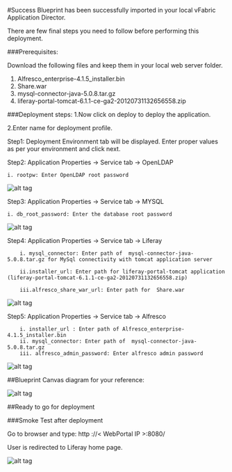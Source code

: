 #Success
Blueprint has been successfully imported in your local vFabric Application Director. 

There are  few final steps you need to follow before performing this deployment.

###Prerequisites:

Download  the following files and keep them in your local web server folder.

1. Alfresco_enterprise-4.1.5_installer.bin
2. Share.war
3. mysql-connector-java-5.0.8.tar.gz
4. liferay-portal-tomcat-6.1.1-ce-ga2-20120731132656558.zip
    


###Deployment steps:
1.Now click on deploy to deploy the application.

2.Enter name for deployment profile.

Step1: Deployment Environment tab will be displayed. Enter proper values as per your environment and click next.


Step2: Application Properties -> Service tab -> OpenLDAP

	i. rootpw: Enter OpenLDAP root password

![alt tag](https://raw.github.com/vmware-applicationdirector/solutions-import-beta/Liferay-OpenLDAP-MySql-Alfresco-App-Blueprint-50/Service-property-OpenLdap.png) 

Step3: Application Properties -> Service tab -> MYSQL
	
	i. db_root_password: Enter the database root password

![alt tag](https://raw.github.com/vmware-applicationdirector/solutions-import-beta/Liferay-OpenLDAP-MySql-Alfresco-App-Blueprint-50/Service-property-Mysql.png) 
	    
	    
Step4: Application Properties -> Service tab -> Liferay

	    i. mysql_connector: Enter path of  mysql-connector-java-5.0.8.tar.gz for MySql connectivity with tomcat application server 
	
	    ii.installer_url: Enter path for liferay-portal-tomcat application (liferay-portal-tomcat-6.1.1-ce-ga2-20120731132656558.zip)
	
	    iii.alfresco_share_war_url: Enter path for  Share.war
	    
![alt tag](https://raw.github.com/vmware-applicationdirector/solutions-import-beta/Liferay-OpenLDAP-MySql-Alfresco-App-Blueprint-50/Service-property-Liferay.png) 
	    
Step5: Application Properties -> Service tab -> Alfresco

	    i. installer_url : Enter path of Alfresco_enterprise-4.1.5_installer.bin
	    ii. mysql_connector: Enter path of  mysql-connector-java-5.0.8.tar.gz
	    iii. alfresco_admin_password: Enter alfresco admin password 

![alt tag](https://raw.github.com/vmware-applicationdirector/solutions-import-beta/Liferay-OpenLDAP-MySql-Alfresco-App-Blueprint-50/Service-property-Alfresco.png)
	
##Blueprint Canvas diagram for your reference: 

![alt tag](https://raw.github.com/vmware-applicationdirector/solutions-import-beta/Liferay-OpenLDAP-MySql-Alfresco-App-Blueprint-50/Blueprint-Canvas.png)

##Ready to go for deployment

###Smoke Test after deployment
		
Go to browser and type: http ://< WebPortal IP >:8080/

User is redirected to Liferay home page. 

![alt tag](https://raw.github.com/vmware-applicationdirector/solutions-import-beta/Liferay-OpenLDAP-MySql-Alfresco-App-Blueprint-50/Smoke-test.png)



 








